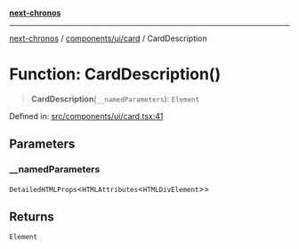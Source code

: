 [**next-chronos**](../../../../README.md)

***

[next-chronos](../../../../README.md) / [components/ui/card](../README.md) / CardDescription

# Function: CardDescription()

> **CardDescription**(`__namedParameters`): `Element`

Defined in: [src/components/ui/card.tsx:41](https://github.com/Bababum95/next-chronos/blob/41860730c8dd12c16699269e1eee86402c8d1a9f/src/components/ui/card.tsx#L41)

## Parameters

### \_\_namedParameters

`DetailedHTMLProps`\<`HTMLAttributes`\<`HTMLDivElement`\>\>

## Returns

`Element`
